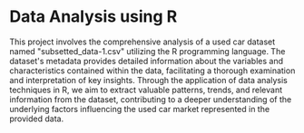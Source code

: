 
#  Data Analysis using R

This project involves the comprehensive analysis of a used car dataset named "subsetted_data-1.csv" utilizing the R programming language. The dataset's metadata provides detailed information about the variables and characteristics contained within the data, facilitating a thorough examination and interpretation of key insights. Through the application of data analysis techniques in R, we aim to extract valuable patterns, trends, and relevant information from the dataset, contributing to a deeper understanding of the underlying factors influencing the used car market represented in the provided data.
